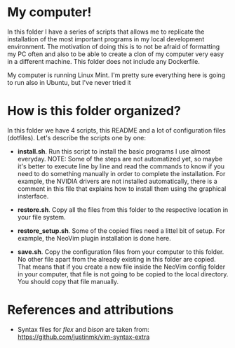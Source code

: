 
# My computer!

In this folder I have a series of scripts that allows me to replicate the installation of the most important programs in my local development environment.
The motivation of doing this is to not be afraid of formatting my PC often and also to be able to create a clon of my computer very easy in a different machine.
This folder does not include any Dockerfile.

My computer is running Linux Mint.
I'm pretty sure everything here is going to run also in Ubuntu, but I've never tried it


# How is this folder organized?

In this folder we have 4 scripts, this README and a lot of configuration files (dotfiles).
Let's describe the scripts one by one:

* **install.sh**. Run this script to install the basic programs I use almost everyday.
NOTE: Some of the steps are not automatized yet, so maybe it's better to execute line by line and read the commands to know if you need to do something manually in order to complete the installation.
For example, the NVIDIA drivers are not installed automatically, there is a comment in this file that explains how to install them using the graphical insterface.

* **restore.sh**. Copy all the files from this folder to the respective location in your file system.

* **restore_setup.sh**. Some of the copied files need a littel bit of setup.
For example, the NeoVim plugin installation is done here.

* **save.sh**. Copy the configuration files from your computer to this folder.
No other file apart from the already existing in this folder are copied.
That means that if you create a new file inside the NeoVim config folder in your computer, that file is not going to be copied to the local directory.
You should copy that file manually.


# References and attributions

* Syntax files for *flex* and *bison* are taken from:
https://github.com/justinmk/vim-syntax-extra

